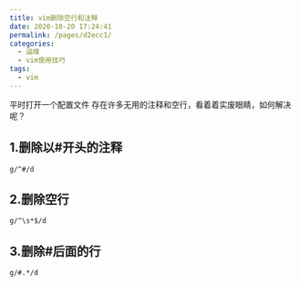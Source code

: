 ```yaml
---
title: vim删除空行和注释
date: 2020-10-20 17:24:41
permalink: /pages/d2ecc1/
categories:
  - 运维
  - vim使用技巧
tags:
  - vim
---
```

平时打开一个配置文件  存在许多无用的注释和空行，看着着实废眼睛，如何解决呢？
<!-- more -->

## 1.删除以#开头的注释
`g/^#/d`

## 2.删除空行
`g/^\s*$/d`

## 3.删除#后面的行
`g/#.*/d`